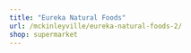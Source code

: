 ```yaml
---
title: "Eureka Natural Foods"
url: /mckinleyville/eureka-natural-foods-2/
shop: supermarket
---
```

